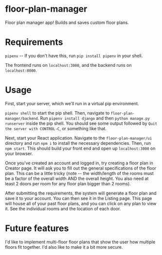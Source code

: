 # floor-plan-manager
Floor plan manager app! Builds and saves custom floor plans.

# Requirements
`pipenv` -- If you don't have this, run `pip install pipenv` in your shell.

The frontend runs on `localhost:3000`, and the backend runs on `localhost:8000`.
# Usage
First, start your server, which we'll run in a virtual pip environment.

`pipenv shell` to start the pip shell.  Then, navigate to `floor-plan-manager/backend`.  Run `pipenv install django` and then `python manage.py runserver` inside the pip shell.
You should see some output followed by `Quit the server with CONTROL-C`, or something like that.

Next, start your React application.  Navigate to the `floor-plan-manager/ui` directory and run `npm i` to install the necessary dependencies.  Then, run `npm start`.  This should build your front end and open up `localhost:3000` on your browser.

Once you've created an account and logged in, try creating a floor plan in Creator page.  It will ask you to fill out the general specifications of the floor plan.  This can be a little tricky (note -- the width/length of the rooms must be a factor of the overall width AND the overall height.  You also need at least 2 doors per room for any floor plan bigger than 2 rooms).

After submitting the requirements, the system will generate a floor plan and save it to your account.  You can then see it in the Listing page. 
This page will house all of your past floor plans, and you can click on any plan to view it.  See the individual rooms and the location of each door.
# Future features
I'd like to implement multi-floor floor plans that show the user how multiple floors fit together.  I'd also like to make it a bit more secure.
